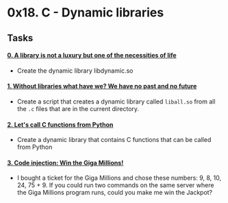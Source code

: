 # 0x18. C - Dynamic libraries

## Tasks

#### [0. A library is not a luxury but one of the necessities of life](libdynamic.so)
* Create the dynamic library libdynamic.so

#### [1. Without libraries what have we? We have no past and no future](1-create_dynamic_lib.sh)
* Create a script that creates a dynamic library called ```liball.so``` from all the ```.c``` files that are in the current directory.

#### [2. Let's call C functions from Python](100-operations.so)
* Create a dynamic library that contains C functions that can be called from Python

#### [3. Code injection: Win the Giga Millions!](101-make_me_win.sh)
* I bought a ticket for the Giga Millions and chose these numbers: 9, 8, 10, 24, 75 + 9. If you could run two commands on the same server where the Giga Millions program runs, could you make me win the Jackpot?
